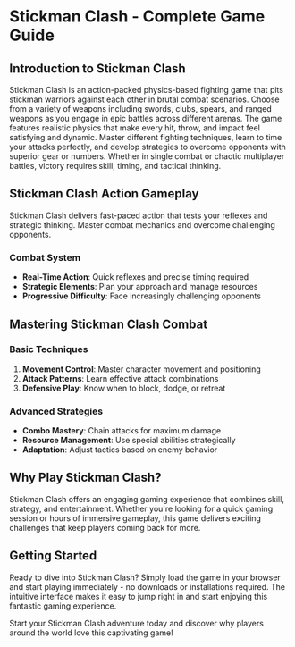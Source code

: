 # Stickman Clash - Complete Game Guide

## Introduction to Stickman Clash

Stickman Clash is an action-packed physics-based fighting game that pits stickman warriors against each other in brutal combat scenarios. Choose from a variety of weapons including swords, clubs, spears, and ranged weapons as you engage in epic battles across different arenas. The game features realistic physics that make every hit, throw, and impact feel satisfying and dynamic. Master different fighting techniques, learn to time your attacks perfectly, and develop strategies to overcome opponents with superior gear or numbers. Whether in single combat or chaotic multiplayer battles, victory requires skill, timing, and tactical thinking.

## Stickman Clash Action Gameplay

Stickman Clash delivers fast-paced action that tests your reflexes and strategic thinking. Master combat mechanics and overcome challenging opponents.

### Combat System
- **Real-Time Action**: Quick reflexes and precise timing required
- **Strategic Elements**: Plan your approach and manage resources
- **Progressive Difficulty**: Face increasingly challenging opponents

## Mastering Stickman Clash Combat

### Basic Techniques
1. **Movement Control**: Master character movement and positioning
2. **Attack Patterns**: Learn effective attack combinations
3. **Defensive Play**: Know when to block, dodge, or retreat

### Advanced Strategies
- **Combo Mastery**: Chain attacks for maximum damage
- **Resource Management**: Use special abilities strategically
- **Adaptation**: Adjust tactics based on enemy behavior


## Why Play Stickman Clash?

Stickman Clash offers an engaging gaming experience that combines skill, strategy, and entertainment. Whether you're looking for a quick gaming session or hours of immersive gameplay, this game delivers exciting challenges that keep players coming back for more.

## Getting Started

Ready to dive into Stickman Clash? Simply load the game in your browser and start playing immediately - no downloads or installations required. The intuitive interface makes it easy to jump right in and start enjoying this fantastic gaming experience.

Start your Stickman Clash adventure today and discover why players around the world love this captivating game!